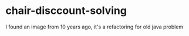 # chair-disccount-solving
I found an image from 10 years ago, it's a refactoring for old java problem
